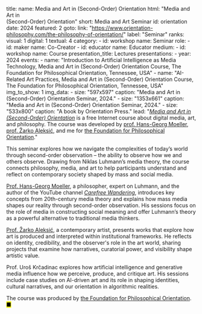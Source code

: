 title: 
    name: Media and Art in (Second-Order) Orientation
    html: "Media and Art in<br>(Second-Order) Orientation"
    short: Media and Art Seminar
id: orientation
date: 2024
featured: 2
goto:
    link: "https://www.orientation-philosophy.com/the-philosophy-of-orientation/"
    label: "Seminar"
ranks:
    visual: 1
    digital: 1
    textual: 4
category: 
    - id: workshop
      name: Seminar
role:
    - id: maker
      name: Co-Creator
    - id: educator
      name: Educator
medium:
    - id: workshop
      name: Course
presentation_title: Lectures
presentations:
    - year: 2024
      events:
        - name: "<span class='italic-style'>Introduction to Artificial Intelligence as Media Technology</span>, Media and Art in (Second-Order) Orientation Course, The Foundation for Philosophical Orientation, Tennessee, USA"
        - name: "<span class='italic-style'>AI-Related Art Practices</span>, Media and Art in (Second-Order) Orientation Course, The Foundation for Philosophical Orientation, Tennessee, USA"
img_to_show: 1
img_data:
    - size: "597x597"
      caption: "Media and Art in (Second-Order) Orientation Seminar, 2024."
    - size: "1353x661"
      caption: "Media and Art in (Second-Order) Orientation Seminar, 2024."
    - size: "533x800"
      caption: "A book by Orientation Press."
lead: "<a href='https://www.orientation-philosophy.com/the-philosophy-of-orientation/' target='_blank'><em>Media and Art in (Second-Order) Orientation</em></a> is a free Internet course about digital media, art, and philosophy. The course was developed by <a href='https://fah.um.edu.mo/hans-georg-moeller/' target='_blank'>prof. Hans-Georg Moeller</a>, <a href='https://www.akbild.ac.at/en/university/Graduates/academy-studio-program/scholars/scholars-2020/zarko-aleksic-en' target='_blank'>prof. Žarko Aleksić</a>, and me for <a href='https://www.orientation-philosophy.com/' target='_blank'>the Foundation for Philosophical Orientation</a>."

This seminar explores how we navigate the complexities of today’s world through second-order observation – the ability to observe how we and others observe. Drawing from Niklas Luhmann’s media theory, the course connects philosophy, media, and art to help participants understand and reflect on contemporary society shaped by mass and social media.

<a href='https://fah.um.edu.mo/hans-georg-moeller/' target='_blank'>Prof. Hans-Georg Moeller</a>, a philosopher, expert on Luhmann, and the author of the YouTube channel <a href='https://www.youtube.com/@carefreewandering' target='_blank'><em>Carefree Wandering</em></a>, introduces key concepts from 20th-century media theory and explains how mass media shapes our reality through second-order observation. His sessions focus on the role of media in constructing social meaning and offer Luhmann’s theory as a powerful alternative to traditional media thinkers. 

<a href='https://www.akbild.ac.at/en/university/Graduates/academy-studio-program/scholars/scholars-2020/zarko-aleksic-en' target='_blank'>Prof. Žarko Aleksić</a>, a contemporary artist, presents works that explore how art is produced and interpreted within institutional frameworks. He reflects on identity, credibility, and the observer's role in the art world, sharing projects that examine how narratives, curatorial power, and visibility shape artistic value.

Prof. Uroš Krčadinac explores how artificial intelligence and generative media influence how we perceive, produce, and critique art. His sessions include case studies on AI-driven art and its role in shaping identities, cultural narratives, and our orientation in algorithmic realities.

The course was produced by <a href='https://www.orientation-philosophy.com/' target='_blank'>the Foundation for Philosophical Orientation</a>. <mark>&#9632;</mark>